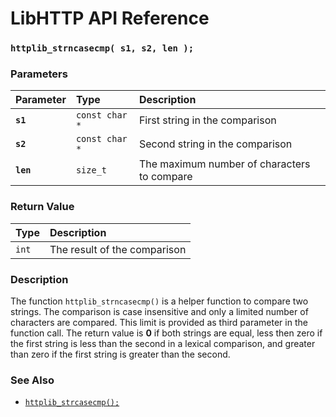 # LibHTTP API Reference

### `httplib_strncasecmp( s1, s2, len );`

### Parameters

| Parameter | Type | Description |
| :--- | :--- | :--- |
|**`s1`**|`const char *`|First string in the comparison|
|**`s2`**|`const char *`|Second string in the comparison|
|**`len`**|`size_t`|The maximum number of characters to compare|

### Return Value

| Type | Description |
| :--- | :--- |
|`int`|The result of the comparison|

### Description

The function `httplib_strncasecmp()` is a helper function to compare two strings. The comparison is case insensitive and only a limited number of characters are compared. This limit is provided as third parameter in the function call. The return value is **0** if both strings are equal, less then zero if the first string is less than the second in a lexical comparison, and greater than zero if the first string is greater than the second.

### See Also

* [`httplib_strcasecmp();`](httplib_strcasecmp.md)
